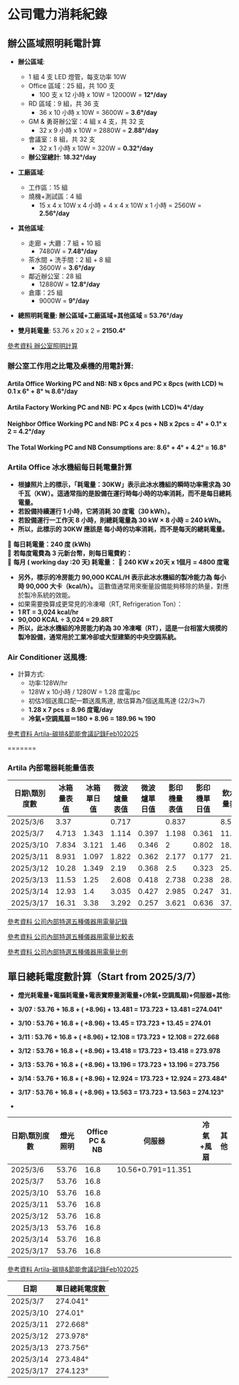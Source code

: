 # 公司電力消耗紀錄

## 辦公區域照明耗電計算

- **辦公區域**:  
  - 1 組 4 支 LED 燈管，每支功率 10W  
  - Office 區域：25 組，共 100 支  
    - 100 支 x 12 小時 x 10W = 12000W = **12°/day**  
  - RD 區域：9 組，共 36 支  
    - 36 x 10 小時 x 10W = 3600W = **3.6°/day**  
  - GM & 勇哥辦公室：4 組 x 4 支，共 32 支  
    - 32 x 9 小時 x 10W = 2880W = **2.88°/day**  
  - 會議室：8 組，共 32 支  
    - 32 x 1 小時 x 10W = 320W = **0.32°/day**  
  - **辦公室總計**: **18.32°/day**  

- **工廠區域**:  
  - 工作區：15 組  
  - 燒機+測試區：4 組  
    - 15 x 4 x 10W x 4 小時 + 4 x 4 x 10W x 1 小時 = 2560W = **2.56°/day**  

- **其他區域**:  
  - 走廊 + 大廳：7 組 + 10 組  
    - 7480W = **7.48°/day**  
  - 茶水間 + 洗手間：2 組 + 8 組  
    - 3600W = **3.6°/day**  
  - 鄰近辦公室：28 組  
    - 12880W = **12.8°/day**  
  - 倉庫：25 組  
    - 9000W = **9°/day**  

- **總照明耗電量: 辦公區域+工廠區域+其他區域 = 53.76°/day**  
- **雙月耗電量**: 53.76 x 20 x 2 = **2150.4°**  

[參考資料 辦公室照明計算](https://docs.google.com/document/d/1u8RTfudd8ApBmxJg5l6y_HTEd6GtGsMeeZCrC3ECWEs/edit?台)

### 辦公室工作用之比電及桌機的用電計算:

  #### Artila Office Working PC and NB:  NB x 6pcs and PC x 8pcs (with LCD) ≒ 0.1 x 6° + 8° ≒ 8.6°/day 

  #### Artila Factory Working PC and NB: PC x 4pcs (with LCD)≒ 4°/day

  #### Neighbor Office Working PC and NB: PC x 4 pcs + NB x 2pcs = 4° + 0.1° x 2 = 4.2°/day

#### **The Total Working PC and NB Consumptions are: 8.6° + 4° + 4.2° = 16.8°**

### Artila Office 冰水機組每日耗電量計算

- **根據照片上的標示，「耗電量：30KW」表示此冰水機組的瞬時功率需求為 30 千瓦（KW）。這通常指的是設備在運行時每小時的功率消耗，而不是每日總耗電量。**
- **若設備持續運行 1 小時，它將消耗 30 度電（30 kWh）。**
- **若設備運行一工作天 8 小時，則總耗電量為 30 kW × 8 小時 = 240 kWh。**
- **所以，此標示的 30KW 應該是 每小時的功率消耗，而不是每天的總耗電量。**

📌 **每日耗電量：240 度 (kWh)**  
📌 **若每度電費為 3 元新台幣，則每日電費約：**  
📌 **每月 ( working day :20 天) 耗電量：**
📌 **240 KW x 20天 x 1個月 = 4800 度電**

- **另外，標示的冷房能力 90,000 KCAL/H 表示此冰水機組的製冷能力為 每小時 90,000 大卡（kcal/h）。** 這數值通常用來衡量設備能夠移除的熱量，對應於製冷系統的效能。
- 如果需要換算成更常見的冷凍噸（RT, Refrigeration Ton）：
- **1 RT = 3,024 kcal/hr**
- **90,000 KCAL ÷ 3,024 ≈ 29.8RT**
- **所以，此冰水機組的冷房能力約為 30 冷凍噸（RT），這是一台相當大規模的製冷設備，通常用於工業冷卻或大型建築的中央空調系統。**

### Air Conditioner 送風機:
- 計算方式:
  - 功率:128W/hr
  - 128W x 10小時 / 1280W = 1.28 度電/pc
  - 初估3個送風口配一顆送風馬達, 故估算為7個送風馬達 (22/3≒7)
  - **1.28 x 7 pcs = 8.96 度電/day**
  - **冷氣+空調風扇＝180 + 8.96 = 189.96 ≒ 190**

[參考資料 Artila-碳排&節能會議記錄Feb102025](Artila-碳排&節能會議記錄-Feb102025.md)

=======
### Artila 內部電器耗能量值表

 日期\類別度數  | 冰箱量表值 | 冰箱單日值 | 微波爐量表值 | 微波爐單日值 | 影印機量表值 | 影印機單日值 | 飲水機量表值 | 飲水機單日值 | 除濕機量表值 | 除濕機單日值 | 單日消耗電度數 | 紀錄時間  |
|--------------|----------|----------|----------|----------|----------|----------|----------|----------|----------|----------|----------|----------|
| 2025/3/6    | 3.37     |          | 0.717    |          | 0.837    |          | 8.52     |          | 10.72    |          |          | 10:15:00 |
| 2025/3/7    | 4.713    | 1.343    | 1.114    | 0.397    | 1.198    | 0.361    | 11.82    | 3.3      | 14.76    | 8.08     | 13.481   | 10:27:00 |
| 2025/3/10   | 7.834    | 3.121    | 1.46     | 0.346    | 2        | 0.802    | 18.43    | 6.61     | 16.21    | 2.90     | 13.450   | 10:35:00 |
| 2025/3/11   | 8.931    | 1.097    | 1.822    | 0.362    | 2.177    | 0.177    | 21.622   | 3.192    | 19.85    | 7.28     | 12.108   | 10:30:00 |
| 2025/3/12   | 10.28    | 1.349    | 2.19     | 0.368    | 2.5      | 0.323    | 25.06    | 3.438    | 23.82    | 7.94     | 13.418   | 09:30:00 |
| 2025/3/13   | 11.53    | 1.25     | 2.608    | 0.418    | 2.738    | 0.238    | 28.43    | 3.37     | 27.78    | 7.92     | 13.196   | 10:35:00 |
| 2025/3/14   | 12.93    | 1.4      | 3.035    | 0.427    | 2.985    | 0.247    | 31.4     | 2.97     | 31.72    | 7.88     | 12.924   | 10:35:00 |
| 2025/3/17   | 16.31    | 3.38     | 3.292    | 0.257    | 3.621    | 0.636    | 37.61    | 2.97     | 33.26    | 3.08     | 13.563   | 10:35:00 |

[參考資料 公司內部特選五種儀器用電量記錄](https://docs.google.com/spreadsheets/d/15qC8A5fQTgHm3z_aiqw64yScEbDyl_wbgTKzL_kQgRc/edit?usp=sharing)

[參考資料 公司內部特選五種儀器用電量比較表](https://docs.google.com/spreadsheets/d/1BrRVodPDaSFEH0GHuPvGVXwINRpEnNNpx--KrR0dTB8/edit?gid=1525734511#gid=1525734511)

[參考資料 公司內部特選五種儀器用電量比例](https://docs.google.com/spreadsheets/d/1PrgNXNCOpbsGErynnHtXlQvFz9r9_U3tYh_gIgQmfkk/edit?gid=675070637#gid=675070637)

## 單日總耗電度數計算（Start from 2025/3/7）

- **燈光耗電量+電腦耗電量+電表實際量測電量+(冷氣+空調風扇)+伺服器+其他:**
- **3/07 : 53.76 + 16.8 + ( +8.96) + 13.481 = 173.723 + 13.481 =274.041°**
- **3/10 : 53.76 + 16.8 + ( +8.96) + 13.45 = 173.723 + 13.45 = 274.01**
- **3/11 : 53.76 + 16.8 + ( +8.96) + 12.108 = 173.723 + 12.108 = 272.668** 
- **3/12 : 53.76 + 16.8 + ( +8.96) + 13.418 = 173.723 + 13.418 = 273.978**
- **3/13 : 53.76 + 16.8 + ( +8.96) + 13.196 = 173.723 + 13.196 = 273.756**
- **3/14 : 53.76 + 16.8 + ( +8.96) + 12.924 = 173.723 + 12.924 = 273.484°**
- **3/17 : 53.76 + 16.8 + ( +8.96) + 13.563 = 173.723 + 13.563 = 274.123°**

- 
| 日期\類別度數  | 燈光照明 | Office PC & NB | 伺服器 | 冷氣+風扇 | 其他 |
|-------------|--------|---------------|------|--------|------|
| 2025/3/6    | 53.76  |     16.8      | 10.56+0.791=11.351     | |      |
| 2025/3/7    | 53.76  |     16.8      |      |        |      |
| 2025/3/10   | 53.76  |     16.8      |      |        |      |
| 2025/3/11   | 53.76  |     16.8      |      |        |      |
| 2025/3/12   | 53.76  |     16.8      |      |        |      |
| 2025/3/13   | 53.76  |     16.8      |      |        |      |
| 2025/3/14   | 53.76  |     16.8      |      |        |      |
| 2025/3/17   | 53.76  |     16.8      |      |        |      |

[參考資料 Artila-碳排&節能會議記錄Feb102025](Artila-碳排&節能會議記錄-Feb102025.md)




| 日期      | 單日總耗電度數 |
|-----------|--------------|
| 2025/3/7  | 274.041° |
| 2025/3/10 | 274.01° |
| 2025/3/11 | 272.668° |
| 2025/3/12 | 273.978° |
| 2025/3/13 | 273.756° |
| 2025/3/14 | 273.484° |
| 2025/3/17 | 274.123° |
